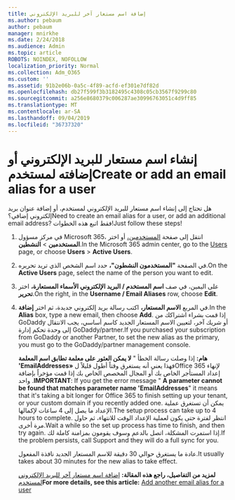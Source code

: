 ```yaml
---
title: إضافة اسم مستعار آخر للبريد الإلكتروني
ms.author: pebaum
author: pebaum
manager: mnirkhe
ms.date: 2/24/2018
ms.audience: Admin
ms.topic: article
ROBOTS: NOINDEX, NOFOLLOW
localization_priority: Normal
ms.collection: Adm_O365
ms.custom: ''
ms.assetid: 91b2e06b-0a5c-4f89-acfd-ef301e7df82d
ms.openlocfilehash: db27f599f3b3182495c4308c05cb3567f9299c80
ms.sourcegitcommit: a256e8680379c006287ae30996763051c4d9ff85
ms.translationtype: MT
ms.contentlocale: ar-SA
ms.lasthandoff: 09/04/2019
ms.locfileid: "36737320"
---
```

# <a name="create-or-add-an-email-alias-for-a-user"></a><span data-ttu-id="3c588-102">إنشاء اسم مستعار للبريد الإلكتروني أو إضافته لمستخدم</span><span class="sxs-lookup"><span data-stu-id="3c588-102">Create or add an email alias for a user</span></span>

<span data-ttu-id="3c588-103">هل تحتاج إلى إنشاء اسم مستعار للبريد الإلكتروني لمستخدم، أو إضافة عنوان بريد إلكتروني إضافي؟</span><span class="sxs-lookup"><span data-stu-id="3c588-103">Need to create an email alias for a user, or add an additional email address?</span></span> <span data-ttu-id="3c588-104">فقط اتبع هذه الخطوات!</span><span class="sxs-lookup"><span data-stu-id="3c588-104">Just follow these steps!</span></span>
  
1. <span data-ttu-id="3c588-105">في مركز مسؤول Microsoft 365، انتقل إلى صفحة [المستخدمين،](https://go.microsoft.com/fwlink/p/?linkid=834822) أو اختر **المستخدمين** \> **النشطين**.</span><span class="sxs-lookup"><span data-stu-id="3c588-105">In the Microsoft 365 admin center, go to the [Users](https://go.microsoft.com/fwlink/p/?linkid=834822) page, or choose **Users** \> **Active Users**.</span></span>
    
2. <span data-ttu-id="3c588-106">في الصفحة **"المستخدمون النشطون"،** حدد اسم الشخص الذي تريد تحريره.</span><span class="sxs-lookup"><span data-stu-id="3c588-106">On the **Active Users** page, select the name of the person you want to edit.</span></span> 
    
3. <span data-ttu-id="3c588-107">على اليمين، في صف **اسم المستخدم / البريد الإلكتروني الأسماء المستعارة،** اختر **تحرير**.</span><span class="sxs-lookup"><span data-stu-id="3c588-107">On the right, in the **Username / Email Aliases** row, choose **Edit**.</span></span>
    
4. <span data-ttu-id="3c588-108">في المربع **الاسم المستعار،** اكتب رسالة بريد إلكتروني جديدة، ثم اختر **إضافة**.</span><span class="sxs-lookup"><span data-stu-id="3c588-108">In the **Alias** box, type a new email, then choose **Add**.</span></span> <span data-ttu-id="3c588-109">إذا قمت بشراء اشتراكك من GoDaddy أو شريك آخر، لتعيين الاسم المستعار الجديد كاسم أساسي، يجب الانتقال إلى وحدة تحكم إدارة GoDaddy/partner.</span><span class="sxs-lookup"><span data-stu-id="3c588-109">If you purchased your subscription from GoDaddy or another Partner, to set the new alias as the primary, you must go to the GoDaddy/partner management console.</span></span> 
    
    <span data-ttu-id="3c588-110">**هام:** إذا وصلت رسالة الخطأ " **لا يمكن العثور على معلمة تطابق اسم المعلمة 'EmailAddresses»** فهذا يعني أنه يستغرق وقتاً أطول قليلاً لOffice 365 لإنهاء إعداد المستأجر الخاص بك أو المجال المخصص الخاص بك إذا قمت مؤخراً بإضافة واحد .</span><span class="sxs-lookup"><span data-stu-id="3c588-110">**IMPORTANT**: If you get the error message " **A parameter cannot be found that matches parameter name 'EmailAddresses**" it means that it's taking a bit longer for Office 365 to finish setting up your tenant, or your custom domain if you recently added one.</span></span> <span data-ttu-id="3c588-111">يمكن أن تستغرق عملية الإعداد ما يصل إلى 4 ساعات لإكمالها.</span><span class="sxs-lookup"><span data-stu-id="3c588-111">The setup process can take up to 4 hours to complete.</span></span> <span data-ttu-id="3c588-112">انتظر لفترة حتى يكون لعملية الإعداد الوقت للانتهاء، ثم حاول مرة أخرى.</span><span class="sxs-lookup"><span data-stu-id="3c588-112">Wait a while so the set up process has time to finish, and then try again.</span></span> <span data-ttu-id="3c588-113">إذا استمرت المشكلة، اتصل بالدعم وسوف يقومون بمزامنة كاملة لك.</span><span class="sxs-lookup"><span data-stu-id="3c588-113">If the problem persists, call Support and they will do a full sync for you.</span></span>
    
    <span data-ttu-id="3c588-114">عادة ما يستغرق حوالي 30 دقيقة للاسم المستعار الجديد نافذة المفعول.</span><span class="sxs-lookup"><span data-stu-id="3c588-114">It usually takes about 30 minutes for the new alias to take effect.</span></span>
    
    <span data-ttu-id="3c588-115">**لمزيد من التفاصيل، راجع هذه المقالة:** [إضافة اسم مستعار آخر للبريد الإلكتروني لمستخدم](https://docs.microsoft.com/office365/admin/email/add-another-email-alias-for-a-user)</span><span class="sxs-lookup"><span data-stu-id="3c588-115">**For more details, see this article:** [Add another email alias for a user](https://docs.microsoft.com/office365/admin/email/add-another-email-alias-for-a-user)</span></span>
    

